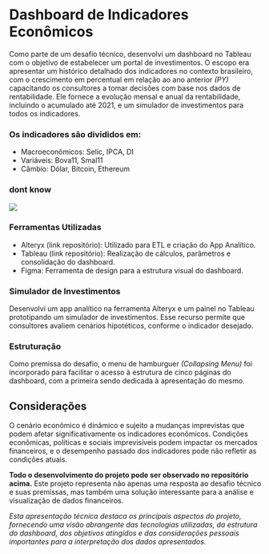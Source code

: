 # Dashboard de Indicadores Econômicos
Como parte de um desafio técnico, desenvolvi um dashboard no Tableau com o objetivo de estabelecer um portal de investimentos. O escopo era apresentar um histórico detalhado dos indicadores no contexto brasileiro, com o crescimento em percentual em relação ao ano anterior *(PY)* capacitando os consultores a tomar decisões com base nos dados de rentabilidade. Ele fornece a evolução mensal e anual da rentabilidade, incluindo o acumulado até 2021, e um simulador de investimentos para todos os indicadores. 

### Os indicadores são divididos em:
- Macroeconômicos: Selic, IPCA, DI
- Variáveis: Bova11, Smal11
- Câmbio: Dólar, Bitcoin, Ethereum

<html lang="pt-br"><head>
<meta charset="utf-8"></head><body><h3> dont know </h3><img src="Imagens/Macroeconômicos .png" /></body></html>

### Ferramentas Utilizadas
- Alteryx (link repositório): Utilizado para ETL e criação do App Analítico.
- Tableau (link repositório): Realização de cálculos, parâmetros e consolidação do dashboard.
- Figma: Ferramenta de design para a estrutura visual do dashboard.

### Simulador de Investimentos
Desenvolvi um app analítico na ferramenta Alteryx e um painel no Tableau prototipando um simulador de investimentos. Esse recurso permite que consultores avaliem cenários hipotéticos, conforme o indicador desejado.

### Estruturação
Como premissa do desafio, o menu de hamburguer *(Collapsing Menu)* foi incorporado para facilitar o acesso à estrutura de cinco páginas do dashboard, com a primeira sendo dedicada à apresentação do mesmo.
## Considerações
O cenário econômico é dinâmico e sujeito a mudanças imprevistas que podem afetar significativamente os indicadores econômicos. Condições econômicas, políticas e sociais imprevisíveis podem impactar os mercados financeiros, e o desempenho passado dos indicadores pode não refletir as condições atuais.

**Todo o desenvolvimento do projeto pode ser observado no repositório acima.** Este projeto representa não apenas uma resposta ao desafio técnico e suas premissas, mas também uma solução interessante para a análise e visualização de dados financeiros. 


*Esta apresentação técnica destaca os principais aspectos do projeto, fornecendo uma visão abrangente das tecnologias utilizadas, da estrutura do dashboard, dos objetivos atingidos e das considerações pessoais importantes para a interpretação dos dados apresentados.*
